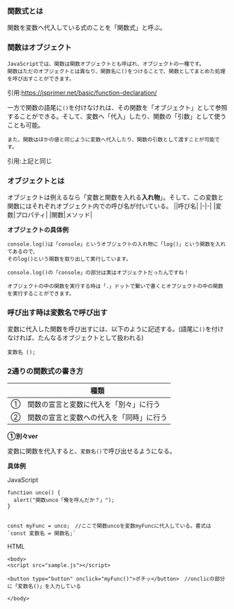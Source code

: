 ### 関数式とは

関数を変数へ代入している式のことを「関数式」と呼ぶ。

### 関数はオブジェクト

```
JavaScriptでは、関数は関数オブジェクトとも呼ばれ、オブジェクトの一種です。
関数はただのオブジェクトとは異なり、関数名に()をつけることで、関数としてまとめた処理を呼び出すことができます。
```
引用:https://jsprimer.net/basic/function-declaration/

一方で関数の語尾に`()`を付けなけれは、その関数を「オブジェクト」として参照することができる。そして、変数へ「代入」したり、関数の「引数」として使うことも可能。

```
また、関数はほかの値と同じように変数へ代入したり、関数の引数として渡すことが可能です。
```
引用:上記と同じ

### オブジェクトとは

オブジェクトは例えるなら「変数と関数を入れる**入れ物**」。そして、この変数と関数にはそれぞれオブジェクト内での呼び名が付いている。
||呼び名|
|-|-|
|変数|プロパティ|
|関数|メソッド|

**オブジェクトの具体例**
```
console.log()は「console」というオブジェクトの入れ物に「log()」という関数を入れてあるので、
そのlog()という関数を取り出して実行しています。

console.log()の「console」の部分は実はオブジェクトだったんですね！

オブジェクトの中の関数を実行する時は「.」ドットで繋いで書くとオブジェクトの中の関数を実行することができます。
```

### 呼び出す時は変数名で呼び出す

変数に代入した関数を呼び出すには、以下のように記述する。(語尾に`()`を付けなければ、たんなるオブジェクトとして扱われる)

```
変数名 ();
```


### 2通りの関数式の書き方

||種類|
|-|-|
|①|関数の宣言と変数に代入を「別々」に行う|
|②|関数の宣言と変数への代入を「同時」に行う|

**①別々ver**

変数に関数を代入すると、`変数名()`で呼び出せるようになる。

**具体例**

JavaScript
```
function unco() {
  alert("関数unco「俺を呼んだか？」");
}


const myFunc = unco;　//ここで関数uncoを変数myFuncに代入している。書式は`const 変数名 = 関数名;`
```

HTML
```
<body>
<script src="sample.js"></script>

<button type="button" onclick="myFunc()">ポチッ</button>　//onclicの部分に「変数名()」を入力している

</body>

```



